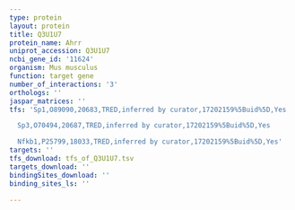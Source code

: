 ```yaml
---
type: protein
layout: protein
title: Q3U1U7
protein_name: Ahrr
uniprot_accession: Q3U1U7
ncbi_gene_id: '11624'
organism: Mus musculus
function: target gene
number_of_interactions: '3'
orthologs: ''
jaspar_matrices: ''
tfs: 'Sp1,O89090,20683,TRED,inferred by curator,17202159%5Buid%5D,Yes

  Sp3,O70494,20687,TRED,inferred by curator,17202159%5Buid%5D,Yes

  Nfkb1,P25799,18033,TRED,inferred by curator,17202159%5Buid%5D,Yes'
targets: ''
tfs_download: tfs_of_Q3U1U7.tsv
targets_download: ''
bindingSites_download: ''
binding_sites_ls: ''

---
```

